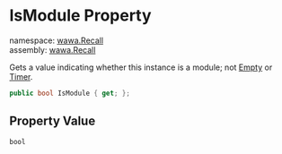 # IsModule Property

namespace: [wawa\.Recall](../../wawa.Recall.md)<br />
assembly: [wawa\.Recall](../../../wawa.Recall.md)

Gets a value indicating whether this instance is a module;
not [Empty](../../../wawa.Recall/wawa.Recall/Modules/Empty.md) or [Timer](../../../wawa.Recall/wawa.Recall/Modules/Timer.md)\.

```csharp
public bool IsModule { get; };
```

## Property Value

`bool`

